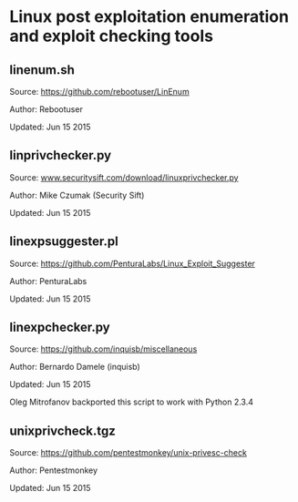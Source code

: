 # Linux post exploitation enumeration and exploit checking tools

## linenum.sh

Source: https://github.com/rebootuser/LinEnum

Author: Rebootuser

Updated: Jun 15 2015


## linprivchecker.py

Source: www.securitysift.com/download/linuxprivchecker.py

Author: Mike Czumak (Security Sift)

Updated: Jun 15 2015


## linexpsuggester.pl

Source: https://github.com/PenturaLabs/Linux_Exploit_Suggester

Author: PenturaLabs

Updated: Jun 15 2015


## linexpchecker.py

Source: https://github.com/inquisb/miscellaneous

Author: Bernardo Damele (inquisb)

Updated: Jun 15 2015

Oleg Mitrofanov backported this script to work with Python 2.3.4

## unixprivcheck.tgz

Source: https://github.com/pentestmonkey/unix-privesc-check

Author: Pentestmonkey

Updated: Jun 15 2015

